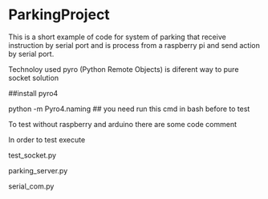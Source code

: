 # ParkingProject

This is a short example of code for system of parking that receive instruction by serial port and is process from a raspberry pi and send action by serial port.

Technoloy used pyro (Python Remote Objects) is diferent way to pure socket solution

##install pyro4

python -m Pyro4.naming ## you need run this cmd in bash before to test

To test without raspberry and arduino there are some code comment

In order to test execute

test_socket.py

parking_server.py

serial_com.py
